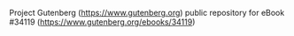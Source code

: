 Project Gutenberg (https://www.gutenberg.org) public repository for eBook #34119 (https://www.gutenberg.org/ebooks/34119)
